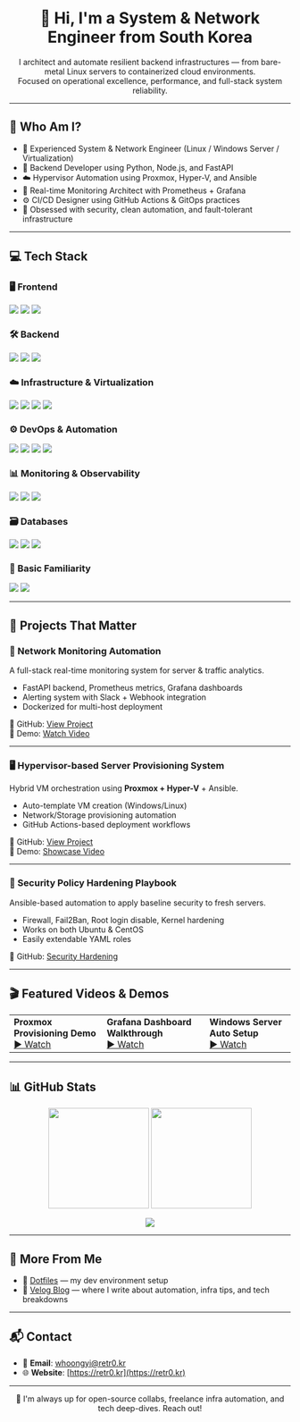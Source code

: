 <h1 align="center">👋 Hi, I'm a System & Network Engineer from South Korea</h1>

<p align="center">
I architect and automate resilient backend infrastructures — from bare-metal Linux servers to containerized cloud environments.<br>
Focused on operational excellence, performance, and full-stack system reliability.
</p>

---

## 🧠 Who Am I?

- 🔧 Experienced System & Network Engineer (Linux / Windows Server / Virtualization)
- 🐍 Backend Developer using Python, Node.js, and FastAPI
- ☁️ Hypervisor Automation using Proxmox, Hyper-V, and Ansible
- 📡 Real-time Monitoring Architect with Prometheus + Grafana
- ⚙️ CI/CD Designer using GitHub Actions & GitOps practices
- 🔐 Obsessed with security, clean automation, and fault-tolerant infrastructure

---

## 💻 Tech Stack

### 🖥️ Frontend
<p>
  <img src="https://img.shields.io/badge/HTML5-E34F26?style=for-the-badge&logo=html5&logoColor=white"/>
  <img src="https://img.shields.io/badge/CSS3-1572B6?style=for-the-badge&logo=css3&logoColor=white"/>
  <img src="https://img.shields.io/badge/JavaScript-F7DF1E?style=for-the-badge&logo=javascript&logoColor=black"/>
</p>

### 🛠 Backend
<p>
  <img src="https://img.shields.io/badge/Python-3776AB?style=for-the-badge&logo=python&logoColor=white"/>
  <img src="https://img.shields.io/badge/FastAPI-009688?style=for-the-badge&logo=fastapi&logoColor=white"/>
  <img src="https://img.shields.io/badge/Node.js-339933?style=for-the-badge&logo=nodedotjs&logoColor=white"/>
</p>

### ☁️ Infrastructure & Virtualization
<p>
  <img src="https://img.shields.io/badge/Linux-FCC624?style=for-the-badge&logo=linux&logoColor=black"/>
  <img src="https://img.shields.io/badge/Windows_Server-0078D7?style=for-the-badge&logo=windows&logoColor=white"/>
  <img src="https://img.shields.io/badge/Proxmox-E57000?style=for-the-badge&logo=proxmox&logoColor=white"/>
  <img src="https://img.shields.io/badge/Hyper--V-0078D7?style=for-the-badge&logo=windows&logoColor=white"/>
</p>

### ⚙️ DevOps & Automation
<p>
  <img src="https://img.shields.io/badge/Docker-2496ED?style=for-the-badge&logo=docker&logoColor=white"/>
  <img src="https://img.shields.io/badge/Ansible-EE0000?style=for-the-badge&logo=ansible&logoColor=white"/>
  <img src="https://img.shields.io/badge/GitHub_Actions-2088FF?style=for-the-badge&logo=githubactions&logoColor=white"/>
  <img src="https://img.shields.io/badge/Git-F05032?style=for-the-badge&logo=git&logoColor=white"/>
</p>

### 📊 Monitoring & Observability
<p>
  <img src="https://img.shields.io/badge/Prometheus-E6522C?style=for-the-badge&logo=prometheus&logoColor=white"/>
  <img src="https://img.shields.io/badge/Grafana-F46800?style=for-the-badge&logo=grafana&logoColor=white"/>
  <img src="https://img.shields.io/badge/ELK-005571?style=for-the-badge&logo=elasticstack&logoColor=white"/>
</p>

### 🗃️ Databases
<p>
  <img src="https://img.shields.io/badge/PostgreSQL-336791?style=for-the-badge&logo=postgresql&logoColor=white"/>
  <img src="https://img.shields.io/badge/Redis-DC382D?style=for-the-badge&logo=redis&logoColor=white"/>
  <img src="https://img.shields.io/badge/MongoDB-47A248?style=for-the-badge&logo=mongodb&logoColor=white"/>
</p>

### 🧪 Basic Familiarity
<p>
  <img src="https://img.shields.io/badge/Java-007396?style=for-the-badge&logo=java&logoColor=white"/>
  <img src="https://img.shields.io/badge/C-A8B9CC?style=for-the-badge&logo=c&logoColor=black"/>
</p>

---

## 🚀 Projects That Matter

### 📡 Network Monitoring Automation  
A full-stack real-time monitoring system for server & traffic analytics.

- FastAPI backend, Prometheus metrics, Grafana dashboards
- Alerting system with Slack + Webhook integration
- Dockerized for multi-host deployment

🔗 GitHub: [View Project](https://github.com/retro1781/your-repo)  
🎥 Demo: [Watch Video](https://yourvideo.link)

---

### 🖥️ Hypervisor-based Server Provisioning System  
Hybrid VM orchestration using **Proxmox + Hyper-V** + Ansible.

- Auto-template VM creation (Windows/Linux)
- Network/Storage provisioning automation
- GitHub Actions-based deployment workflows

🔗 GitHub: [View Project](https://github.com/retro1781/your-repo2)  
🎥 Demo: [Showcase Video](https://yourvideo.link)

---

### 🔐 Security Policy Hardening Playbook  
Ansible-based automation to apply baseline security to fresh servers.

- Firewall, Fail2Ban, Root login disable, Kernel hardening
- Works on both Ubuntu & CentOS
- Easily extendable YAML roles

🔗 GitHub: [Security Hardening](https://github.com/retro1781/your-repo3)

---

## 🎬 Featured Videos & Demos

<table>
  <tr>
    <td><strong>Proxmox Provisioning Demo</strong><br><a href="https://yourvideo.link">▶️ Watch</a></td>
    <td><strong>Grafana Dashboard Walkthrough</strong><br><a href="https://yourvideo.link">▶️ Watch</a></td>
    <td><strong>Windows Server Auto Setup</strong><br><a href="https://yourvideo.link">▶️ Watch</a></td>
  </tr>
</table>

---

## 📊 GitHub Stats

<p align="center">
  <img src="https://github-readme-stats.vercel.app/api?username=retro1781&show_icons=true&theme=radical&count_private=true" height="180"/>
  <img src="https://github-readme-stats.vercel.app/api/top-langs/?username=retro1781&layout=compact&theme=radical" height="180"/>
</p>

<p align="center">
  <img src="https://github-readme-streak-stats.herokuapp.com?user=retro1781&theme=radical&date_format=M%20j%5B%2C%20Y%5D"/>
</p>

---

## 🧩 More From Me

- 🔧 [Dotfiles](https://github.com/retro1781/dotfiles) — my dev environment setup  
- 📝 [Velog Blog](https://velog.io/@retro1781) — where I write about automation, infra tips, and tech breakdowns

---

## 📬 Contact

- 📧 **Email**: whoongyi@retr0.kr  
- 🌐 **Website**: [https://retr0.kr](https://retr0.kr)

---

<p align="center">
  💬 I'm always up for open-source collabs, freelance infra automation, and tech deep-dives. Reach out!
</p>

